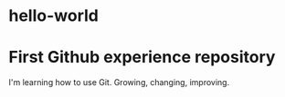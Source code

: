 # hello-world
First Github experience repository
=======
I'm learning how to use Git. Growing, changing, improving.

